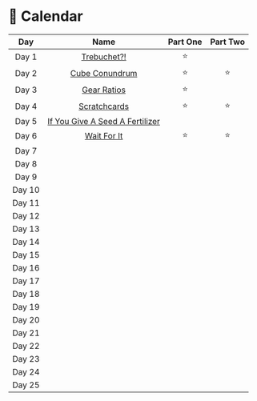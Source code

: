 # 🎄 Calendar

| Day  |                                               Name                                               | Part One | Part Two |
| :---: |:------------------------------------------------------------------------------------------------:|:----:| :---: |
| Day 1  |  [Trebuchet?!](https://github.com/SandraMavsar/AdventOfCode/blob/main/2023/Day_01/solution.py)   |  :star: | |
| Day 2 | [Cube Conundrum](https://github.com/SandraMavsar/AdventOfCode/blob/main/2023/Day_02/solution.py) |  :star: | :star:  |
| Day 3 |  [Gear Ratios](https://github.com/SandraMavsar/AdventOfCode/blob/main/2023/Day_03/solution.py)   |  :star: |  |
| Day 4 |  [Scratchcards](https://github.com/SandraMavsar/AdventOfCode/blob/main/2023/Day_04/solution.py)  |  :star: | :star:  |
| Day 5 |  [If You Give A Seed A Fertilizer](https://github.com/SandraMavsar/AdventOfCode/blob/main/2023/Day_05/solution.py)  |      |  |
| Day 6 |  [Wait For It](https://github.com/SandraMavsar/AdventOfCode/blob/main/2023/Day_06/solution.py)   |  :star: | :star:  |
| Day 7 |                                                                                                  |      |  |
| Day 8 |                                                                                                  |      |  |
| Day 9 |                                                                                                  |      |  |
| Day 10 |                                                                                                  |      |  |
| Day 11 |                                                                                                  |      |  |
| Day 12 |                                                                                                  |      |  |
| Day 13 |                                                                                                  |      |  |
| Day 14 |                                                                                                  |      |  |
| Day 15 |                                                                                                  |      |  |
| Day 16 |                                                                                                  |      |  |
| Day 17 |                                                                                                  |      |  |
| Day 18 |                                                                                                  |      |  |
| Day 19 |                                                                                                  |      |  |
| Day 20 |                                                                                                  |      |  |
| Day 21 |                                                                                                  |      |  |
| Day 22 |                                                                                                  |      |  |
| Day 23 |                                                                                                  |      |  |
| Day 24 |                                                                                                  |      |  |
| Day 25 |                                                                                                  |      |  |
